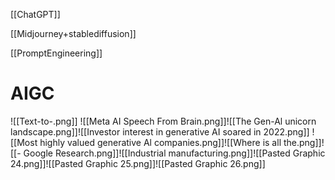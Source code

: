 [[ChatGPT]]

[[Midjourney+stablediffusion]]

[[PromptEngineering]]




# AIGC
![[Text-to-.png]]
![[Meta AI Speech From Brain.png]]![[The Gen-Al unicorn landscape.png]]![[Investor interest in generative AI soared in 2022.png]]
![[Most highly valued generative Al companies.png]]![[Where is all the.png]]![[- Google Research.png]]![[Industrial manufacturing.png]]![[Pasted Graphic 24.png]]![[Pasted Graphic 25.png]]![[Pasted Graphic 26.png]]